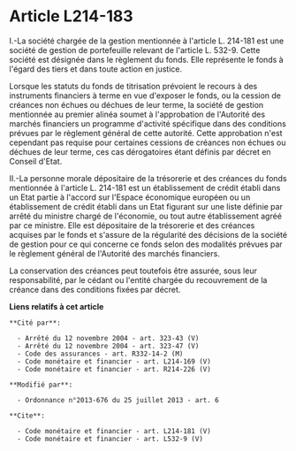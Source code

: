 # Article L214-183

I.-La société chargée de la gestion mentionnée à l'article L. 214-181 est une société de gestion de portefeuille relevant de
l'article L. 532-9. Cette société est désignée dans le règlement du fonds. Elle représente le fonds à l'égard des tiers et
dans toute action en justice. 

Lorsque les statuts du fonds de titrisation prévoient le recours à des instruments financiers à terme en vue d'exposer le
fonds, ou la cession de créances non échues ou déchues de leur terme, la société de gestion mentionnée au premier alinéa
soumet à l'approbation de l'Autorité des marchés financiers un programme d'activité spécifique dans des conditions prévues
par le règlement général de cette autorité. Cette approbation n'est cependant pas requise pour certaines cessions de créances
non échues ou déchues de leur terme, ces cas dérogatoires étant définis par décret en Conseil d'Etat. 

II.-La personne morale dépositaire de la trésorerie et des créances du fonds mentionnée à l'article L. 214-181 est un
établissement de crédit établi dans un Etat partie à l'accord sur l'Espace économique européen ou un établissement de crédit
établi dans un Etat figurant sur une liste définie par arrêté du ministre chargé de l'économie, ou tout autre établissement
agréé par ce ministre. Elle est dépositaire de la trésorerie et des créances acquises par le fonds et s'assure de la
régularité des décisions de la société de gestion pour ce qui concerne ce fonds selon des modalités prévues par le règlement
général de l'Autorité des marchés financiers. 

La conservation des créances peut toutefois être assurée, sous leur responsabilité, par le cédant ou l'entité chargée du
recouvrement de la créance dans des conditions fixées par décret.

**Liens relatifs à cet article**

	**Cité par**:

	  - Arrêté du 12 novembre 2004 - art. 323-43 (V)
	  - Arrêté du 12 novembre 2004 - art. 323-47 (V)
	  - Code des assurances - art. R332-14-2 (M)
	  - Code monétaire et financier - art. L214-169 (V)
	  - Code monétaire et financier - art. R214-226 (V)

	**Modifié par**:

	  - Ordonnance n°2013-676 du 25 juillet 2013 - art. 6

	**Cite**:

	  - Code monétaire et financier - art. L214-181 (V)
	  - Code monétaire et financier - art. L532-9 (V)
